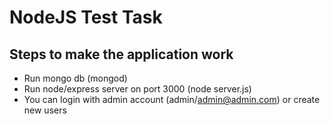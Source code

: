# NodeJS Test Task

## Steps to make the application work

* Run mongo db (mongod)
* Run node/express server on port 3000 (node server.js)
* You can login with admin account (admin/admin@admin.com) or create new users
